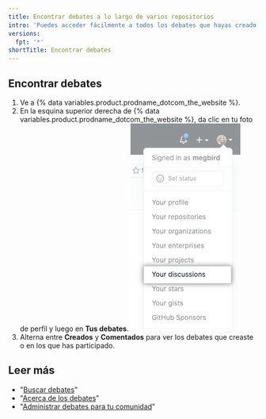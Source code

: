 ```yaml
---
title: Encontrar debates a lo largo de varios repositorios
intro: 'Puedes acceder fácilmente a todos los debates que hayas creado, o en los que hayas participado, a lo largo de varios repositorios.'
versions:
  fpt: '*'
shortTitle: Encontrar debates
---
```



## Encontrar debates

1. Ve a {% data variables.product.prodname_dotcom_the_website %}.
1. En la esquina superior derecha de {% data variables.product.prodname_dotcom_the_website %}, da clic en tu foto de perfil y luego en **Tus debates**. !["Tus debates" en el menú desplegable de la foto de perfil en {% data variables.product.product_name %}](/assets/images/help/discussions/your-discussions.png)
1. Alterna entre **Creados** y **Comentados** para ver los debates que creaste o en los que has participado.

## Leer más

- "[Buscar debates](/github/searching-for-information-on-github/searching-discussions)"
- "[Acerca de los debates](/discussions/collaborating-with-your-community-using-discussions/about-discussions)"
- "[Administrar debates para tu comunidad](/discussions/managing-discussions-for-your-community)"
